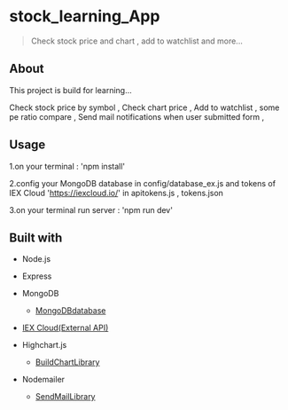 # stock_learning_App
> Check stock price and chart , add to watchlist and more...


## About 

This project is build for learning...

Check stock price by symbol , 
Check chart price ,
Add to watchlist ,
some pe ratio compare ,
Send mail notifications when user submitted form ,


## Usage


1.on your terminal : 'npm install'

2.config your MongoDB database in config/database_ex.js 
and tokens of IEX Cloud 'https://iexcloud.io/' in apitokens.js , tokens.json

3.on your terminal run server : 'npm run dev'

## Built with

* Node.js

* Express

* MongoDB 
  + [MongoDBdatabase](https://www.mongodb.com/cloud)


* [IEX Cloud(External API)](https://iexcloud.io/)

* Highchart.js
  + [BuildChartLibrary](https://www.highcharts.com/)

* Nodemailer
  + [SendMailLibrary](https://nodemailer.com/about/)